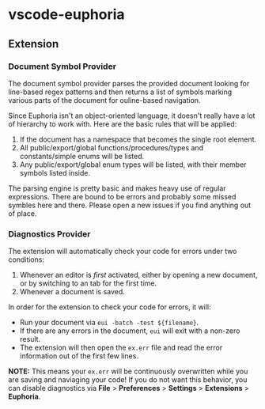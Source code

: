 # vscode-euphoria

## Extension

### Document Symbol Provider

The document symbol provider parses the provided document looking for line-based regex patterns and
then returns a list of symbols marking various parts of the document for ouline-based navigation.

Since Euphoria isn't an object-oriented language, it doesn't really have a lot of hierarchy to work
with. Here are the basic rules that will be applied:

1. If the document has a namespace that becomes the single root element.
2. All public/export/global functions/procedures/types and constants/simple enums will be listed.
3. Any public/export/global enum types will be listed, with their member symbols listed inside.

The parsing engine is pretty basic and makes heavy use of regular expressions. There are bound to
be errors and probably some missed symbles here and there. Please open a new issues if you find
anything out of place.

### Diagnostics Provider

The extension will automatically check your code for errors under two conditions:

1. Whenever an editor is *first* activated, either by opening a new document, or by switching to an tab for the first time.
2. Whenever a document is saved.

In order for the extension to check your code for errors, it will:

- Run your document via `eui -batch -test ${filename}`.
- If there are any errors in the document, `eui` will exit with a non-zero result.
- The extension will then open the `ex.err` file and read the error information out of the first few lines.

**NOTE:** This means your `ex.err` will be continuously overwritten while you are saving and naviaging your code! If you do not want this behavior, you can disable diagnostics via **File** > **Preferences** > **Settings** > **Extensions** > **Euphoria**.
